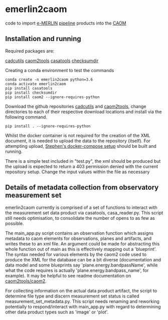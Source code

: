 # emerlin2caom

code to import [e-MERLIN](https://www.e-merlin.ac.uk) [pipeline](https://github.com/e-merlin/eMERLIN_CASA_pipeline) products into the [CAOM](https://github.com/opencadc/caom2)

## Installation and running

Required packages are:

[cadcutils](https://github.com/opencadc/cadctools/tree/main/cadcutils)
[caom2tools](https://github.com/opencadc/caom2tools/tree/main)
[casatools](https://pypi.org/project/casatools/)
[checksumdir](https://pypi.org/project/checksumdir/)

Creating a conda environment to test the commands
```
conda create -n emerlin2caom python=3.6
conda activate emerlin2caom
pip install casatools
pip install checksumdir
pip install caom2 --ignore-requires-python
```
Download the github repositories [cadcutils](https://github.com/opencadc/cadctools/tree/main/cadcutils) and [caom2tools](https://github.com/opencadc/caom2tools/tree/main), change directories to each of their respective download locations and install via the following command.
```
pip install . --ignore-requires-python
```

Whilst the docker container is not required for the creation of the XML document, it is needed to upload the data to the repository (itself). 
For attempting upload, [Stephen's docker-compose setup](https://github.com/uksrc/caomdev) should be built and running. 

There is a simple test included in "test.py", the xml should be produced but the upload is expected to return a 403 permission denied with the current repository setup. 
Change the input values within the file as necessary

## Details of metadata collection from observatory measurement set

emerlin2caom currently is comprised of a set of functions to interact with the measurement set data product via casatools, casa_reader.py.  This script still needs optimisation, to consolidate the number of opens to as few as possible.

The main_app.py script contains an observation function which assigns metadata to caom elements for observations, planes and artifacts, and writes these to an xml file.  An argument could be made for abstracting this whole function out of main as this is effectively mapping out a 'blueprint'. The syntax needed for various elements by the caom2 code used to produce the XML for the database can be a bit diverse (documentation and data model and some blueprints say 'plane.energy.bandpassName', while what the code requires is actually 'plane.energy.bandpass_name', for example).  It may be helpful to see readme documentation on [caom2tools/caom2](https://github.com/opencadc/caom2tools/tree/main/caom2).  

For collecting information on the actual data product artifact, the script to determine file type and discern measurement set status is called measurement_set_metadata.py.  This script needs renaming and reworking potentially to respond/interact with main_app.py with regard to determining other data product types such as 'image' or 'plot'.   
